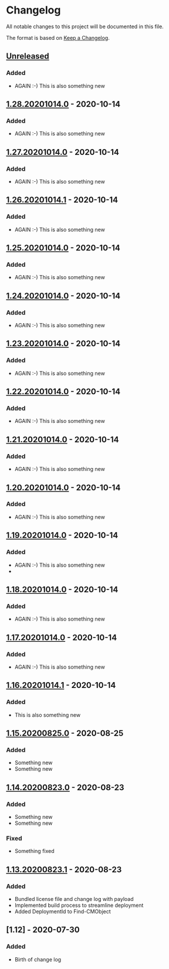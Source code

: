# Changelog
All notable changes to this project will be documented in this file.

The format is based on [Keep a Changelog](https://keepachangelog.com/en/1.0.0/).

## [Unreleased]
### Added
- AGAIN :-) This is also something new

## [1.28.20201014.0] - 2020-10-14
### Added
- AGAIN :-) This is also something new

## [1.27.20201014.0] - 2020-10-14
### Added
- AGAIN :-) This is also something new

## [1.26.20201014.1] - 2020-10-14
### Added
- AGAIN :-) This is also something new

## [1.25.20201014.0] - 2020-10-14
### Added
- AGAIN :-) This is also something new

## [1.24.20201014.0] - 2020-10-14
### Added
- AGAIN :-) This is also something new

## [1.23.20201014.0] - 2020-10-14
### Added
- AGAIN :-) This is also something new

## [1.22.20201014.0] - 2020-10-14
### Added
- AGAIN :-) This is also something new

## [1.21.20201014.0] - 2020-10-14
### Added
- AGAIN :-) This is also something new

## [1.20.20201014.0] - 2020-10-14
### Added
- AGAIN :-) This is also something new

## [1.19.20201014.0] - 2020-10-14
### Added
- AGAIN :-) This is also something new
- 
## [1.18.20201014.0] - 2020-10-14
### Added
- AGAIN :-) This is also something new

## [1.17.20201014.0] - 2020-10-14
### Added
- AGAIN :-) This is also something new

## [1.16.20201014.1] - 2020-10-14
### Added
- This is also something new

## [1.15.20200825.0] - 2020-08-25
### Added
- Something new
- Something new

## [1.14.20200823.0] - 2020-08-23
### Added
- Something new
- Something new

### Fixed
- Something fixed

## [1.13.20200823.1] - 2020-08-23
### Added
- Bundled license file and change log with payload
- Implemented build process to streamline deployment
- Added DeploymentId to Find-CMObject

## [1.12] - 2020-07-30
### Added
- Birth of change log

[Unreleased]: https://github.com/codaamok/adamcook-mycicdtestrepo/compare/1.28.20201014.0..HEAD
[1.28.20201014.0]: https://github.com/codaamok/adamcook-mycicdtestrepo/compare/1.27.20201014.0..1.28.20201014.0
[1.27.20201014.0]: https://github.com/codaamok/adamcook-mycicdtestrepo/compare/1.26.20201014.1..1.27.20201014.0
[1.26.20201014.1]: https://github.com/codaamok/adamcook-mycicdtestrepo/compare/1.25.20201014.0..1.26.20201014.1
[1.25.20201014.0]: https://github.com/codaamok/adamcook-mycicdtestrepo/compare/1.24.20201014.0..1.25.20201014.0
[1.24.20201014.0]: https://github.com/codaamok/adamcook-mycicdtestrepo/compare/1.23.20201014.0..1.24.20201014.0
[1.23.20201014.0]: https://github.com/codaamok/adamcook-mycicdtestrepo/compare/1.22.20201014.0..1.23.20201014.0
[1.22.20201014.0]: https://github.com/codaamok/adamcook-mycicdtestrepo/compare/1.21.20201014.0..1.22.20201014.0
[1.21.20201014.0]: https://github.com/codaamok/adamcook-mycicdtestrepo/compare/1.20.20201014.0..1.21.20201014.0
[1.20.20201014.0]: https://github.com/codaamok/adamcook-mycicdtestrepo/compare/1.19.20201014.0..1.20.20201014.0
[1.19.20201014.0]: https://github.com/codaamok/adamcook-mycicdtestrepo/compare/1.18.20201014.0..1.19.20201014.0
[1.18.20201014.0]: https://github.com/codaamok/adamcook-mycicdtestrepo/compare/1.17.20201014.0..1.18.20201014.0
[1.17.20201014.0]: https://github.com/codaamok/adamcook-mycicdtestrepo/compare/1.16.20201014.1..1.17.20201014.0
[1.16.20201014.1]: https://github.com/codaamok/adamcook-mycicdtestrepo/compare/1.15.20200825.0..1.16.20201014.1
[1.15.20200825.0]: https://github.com/codaamok/adamcook-mycicdtestrepo/compare/1.14.20200823.0..1.15.20200825.0
[1.14.20200823.0]: https://github.com/codaamok/adamcook-mycicdtestrepo/compare/1.13.20200823.1..1.14.20200823.0
[1.13.20200823.1]: https://github.com/codaamok/adamcook-mycicdtestrepo/compare/1.12..1.13.20200823.1
[1.2]: https://github.com/codaamok/PSCMContentMgmt/tree/1.2